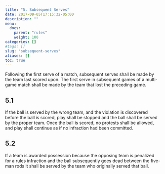 ```yaml
---
title: "5. Subsequent Serves"
date: 2017-09-05T17:15:32-05:00
description: ""
menu:
  docs:
    parent: "rules"
    weight: 100
categories: []
#tags: []
slug: "subsequent-serves"
aliases: []
toc: true
---
```


Following the first serve of a match, subsequent serves shall be made by the team last scored upon. The first serve in
subsequent games of a multi-game match shall be made by the team that lost the preceding game.

## 5.1

If the ball is served by the wrong team, and the violation is discovered before the ball is scored, play shall be stopped and the ball shall be served by the proper team. Once the ball is scored, no protests shall be allowed, and play shall continue as if no infraction had been committed.

## 5.2

If a team is awarded possession because the opposing team is penalized for a rules infraction and the ball subsequently goes dead between the five-man rods it shall be served by the team who originally served that ball.